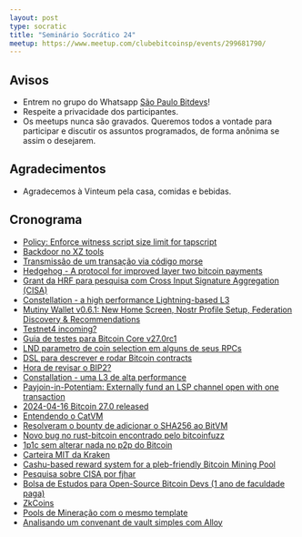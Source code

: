 ```yaml
---
layout: post
type: socratic
title: "Seminário Socrático 24"
meetup: https://www.meetup.com/clubebitcoinsp/events/299681790/
---
```


## Avisos

- Entrem no grupo do Whatsapp [São Paulo Bitdevs](https://chat.whatsapp.com/HiaPqjmUqER5djFPR1Yl3T)!
- Respeite a privacidade dos participantes.
- Os meetups nunca são gravados. Queremos todos a vontade para participar e discutir os assuntos programados, de forma anônima se assim o desejarem.

## Agradecimentos

- Agradecemos à Vinteum pela casa, comidas e bebidas.

## Cronograma

* [Policy: Enforce witness script size limit for tapscript](https://github.com/bitcoin/bitcoin/pull/29769)
* [Backdoor no XZ tools](https://www.nobsbitcoin.com/backdoor-in-xz-tools-used-by-most-linux-distros/)
* [Transmissão de um transação via código morse](https://x.com/digp2p/status/1774119703750836225?s=46)
* [Hedgehog - A protocol for improved layer two bitcoin payments](https://github.com/supertestnet/hedgehog)
* [Grant da HRF para pesquisa com Cross Input Signature Aggregation (CISA)](https://twitter.com/gladstein/status/1775590409017966648)
* [Constellation - a high performance Lightning-based L3](https://delvingbitcoin.org/t/constellation-a-high-performance-lightning-based-l3-feedback-wanted/775)
* [Mutiny Wallet v0.6.1: New Home Screen, Nostr Profile Setup, Federation Discovery & Recommendations](https://blog.mutinywallet.com/mutiny-new-design-people-oriented)
* [Testnet4 incoming?](https://gnusha.org/pi/bitcoindev/CADL_X_eXjbRFROuJU0b336vPVy5Q2RJvhcx64NSNPH-3fDCUfw@mail.gmail.com/)
* [Guia de testes para Bitcoin Core v27.0rc1](https://github.com/bitcoin-core/bitcoin-devwiki/wiki/27.0-Release-Candidate-Testing-Guide)
* [LND parametro de coin selection em alguns de seus RPCs](https://github.com/lightningnetwork/lnd/pull/8515)
* [DSL para descrever e rodar Bitcoin contracts](https://delvingbitcoin.org/t/dsl-for-experimenting-with-contracts/748)
* [Hora de revisar o BIP2?](https://gnusha.org/pi/bitcoindev/59fa94cea6f70e02b1ce0da07ae230670730171c.camel@timruffing.de/)
* [Constallation - uma L3 de alta performance](https://delvingbitcoin.org/t/constellation-a-high-performance-lightning-based-l3-feedback-wanted)
* [Payjoin-in-Potentiam: Externally fund an LSP channel open with one transaction](https://delvingbitcoin.org/t/payjoin-in-potentiam-externally-fund-an-lsp-channel-open-with-one-transaction/749)
* [2024-04-16 Bitcoin 27.0 released](https://github.com/bitcoin/bitcoin/blob/master/doc/release-notes/release-notes-27.0.md)
* [Entendendo o CatVM](https://bitcoinmagazine.com/technical/what-the-heck-is-catvm)
* [Resolveram o bounty de adicionar o SHA256 ao BitVM](https://twitter.com/robin_linus/status/1780881121397428619)
* [Novo bug no rust-bitcoin encontrado pelo bitcoinfuzz](https://github.com/rust-bitcoin/rust-bitcoin/issues/2681)
* [1p1c sem alterar nada no p2p do Bitcoin](https://github.com/bitcoin/bitcoin/pull/28970)
* [Carteira MIT da Kraken](https://blog.kraken.com/product/kraken-wallet/kraken-wallet-security)
* [Cashu-based reward system for a pleb-friendly Bitcoin Mining Pool](https://github.com/plebemineira/plebpool/discussions/7)
* [Pesquisa sobre CISA por fjhar](https://cisaresearch.org/)
* [Bolsa de Estudos para Open-Source Bitcoin Devs (1 ano de faculdade paga)](https://chaincode.applytojob.com/apply/F0HErM5FSk/Bitcoin-Scholarship)
* [ZkCoins](https://gist.github.com/RobinLinus/d036511015caea5a28514259a1bab119)
* [Pools de Mineração com o mesmo template](https://twitter.com/0xB10C/status/1780611768081121700)
* [Analisando um convenant de vault simples com Alloy](https://delvingbitcoin.org/t/analyzing-simple-vault-covenant-with-alloy/819)
